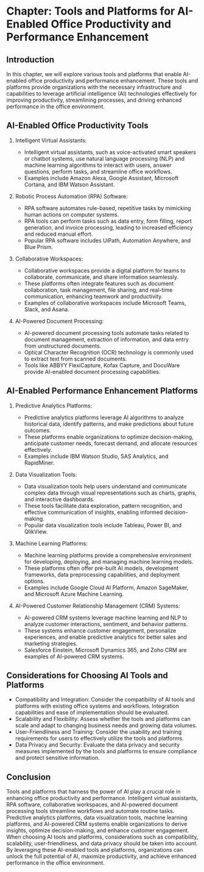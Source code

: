 Chapter: Tools and Platforms for AI-Enabled Office Productivity and Performance Enhancement
===========================================================================================

Introduction
------------

In this chapter, we will explore various tools and platforms that enable AI-enabled office productivity and performance enhancement. These tools and platforms provide organizations with the necessary infrastructure and capabilities to leverage artificial intelligence (AI) technologies effectively for improving productivity, streamlining processes, and driving enhanced performance in the office environment.

AI-Enabled Office Productivity Tools
------------------------------------

1. Intelligent Virtual Assistants:

   * Intelligent virtual assistants, such as voice-activated smart speakers or chatbot systems, use natural language processing (NLP) and machine learning algorithms to interact with users, answer questions, perform tasks, and streamline office workflows.
   * Examples include Amazon Alexa, Google Assistant, Microsoft Cortana, and IBM Watson Assistant.
2. Robotic Process Automation (RPA) Software:

   * RPA software automates rule-based, repetitive tasks by mimicking human actions on computer systems.
   * RPA tools can perform tasks such as data entry, form filling, report generation, and invoice processing, leading to increased efficiency and reduced manual effort.
   * Popular RPA software includes UiPath, Automation Anywhere, and Blue Prism.
3. Collaborative Workspaces:

   * Collaborative workspaces provide a digital platform for teams to collaborate, communicate, and share information seamlessly.
   * These platforms often integrate features such as document collaboration, task management, file sharing, and real-time communication, enhancing teamwork and productivity.
   * Examples of collaborative workspaces include Microsoft Teams, Slack, and Asana.
4. AI-Powered Document Processing:

   * AI-powered document processing tools automate tasks related to document management, extraction of information, and data entry from unstructured documents.
   * Optical Character Recognition (OCR) technology is commonly used to extract text from scanned documents.
   * Tools like ABBYY FlexiCapture, Kofax Capture, and DocuWare provide AI-enabled document processing capabilities.

AI-Enabled Performance Enhancement Platforms
--------------------------------------------

1. Predictive Analytics Platforms:

   * Predictive analytics platforms leverage AI algorithms to analyze historical data, identify patterns, and make predictions about future outcomes.
   * These platforms enable organizations to optimize decision-making, anticipate customer needs, forecast demand, and allocate resources effectively.
   * Examples include IBM Watson Studio, SAS Analytics, and RapidMiner.
2. Data Visualization Tools:

   * Data visualization tools help users understand and communicate complex data through visual representations such as charts, graphs, and interactive dashboards.
   * These tools facilitate data exploration, pattern recognition, and effective communication of insights, enabling informed decision-making.
   * Popular data visualization tools include Tableau, Power BI, and QlikView.
3. Machine Learning Platforms:

   * Machine learning platforms provide a comprehensive environment for developing, deploying, and managing machine learning models.
   * These platforms often offer pre-built AI models, development frameworks, data preprocessing capabilities, and deployment options.
   * Examples include Google Cloud AI Platform, Amazon SageMaker, and Microsoft Azure Machine Learning.
4. AI-Powered Customer Relationship Management (CRM) Systems:

   * AI-powered CRM systems leverage machine learning and NLP to analyze customer interactions, sentiment, and behavior patterns.
   * These systems enhance customer engagement, personalize experiences, and enable predictive analytics for better sales and marketing strategies.
   * Salesforce Einstein, Microsoft Dynamics 365, and Zoho CRM are examples of AI-powered CRM systems.

Considerations for Choosing AI Tools and Platforms
--------------------------------------------------

* Compatibility and Integration: Consider the compatibility of AI tools and platforms with existing office systems and workflows. Integration capabilities and ease of implementation should be evaluated.
* Scalability and Flexibility: Assess whether the tools and platforms can scale and adapt to changing business needs and growing data volumes.
* User-Friendliness and Training: Consider the usability and training requirements for users to effectively utilize the tools and platforms.
* Data Privacy and Security: Evaluate the data privacy and security measures implemented by the tools and platforms to ensure compliance and protect sensitive information.

Conclusion
----------

Tools and platforms that harness the power of AI play a crucial role in enhancing office productivity and performance. Intelligent virtual assistants, RPA software, collaborative workspaces, and AI-powered document processing tools streamline workflows and automate routine tasks. Predictive analytics platforms, data visualization tools, machine learning platforms, and AI-powered CRM systems enable organizations to derive insights, optimize decision-making, and enhance customer engagement. When choosing AI tools and platforms, considerations such as compatibility, scalability, user-friendliness, and data privacy should be taken into account. By leveraging these AI-enabled tools and platforms, organizations can unlock the full potential of AI, maximize productivity, and achieve enhanced performance in the office environment.
